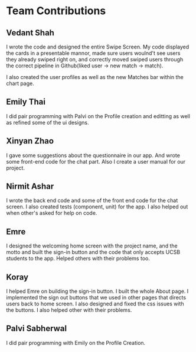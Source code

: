 # Team Contributions

## Vedant Shah
I wrote the code and designed the entire Swipe Screen. My code displayed the cards in a presentable mannor, made sure users woulnd't see users they already swiped right on, and correctly moved swiped users through the correct pipeline in Github(liked user -> new match -> match).

I also created the user profiles as well as the new Matches bar within the chart page.

## Emily Thai
I did pair programming with Palvi on the Profile creation and editting as well as refined some of the ui designs.

## Xinyan Zhao
I gave some suggestions about the questionnaire in our app. And wrote some front-end code for the chat part. Also I create a user manual for our project.

## Nirmit Ashar
I wrote the back end code and some of the front end code for the chat screen. I also created tests (component, unit) for the app. I also helped out when other's asked for help on code. 

## Emre
I designed the welcoming home screen with the project name, and the motto and built the sign-in button and the code that only accepts UCSB students to the app. Helped others with their problems too.

## Koray
I helped Emre on building the sign-in button. I built the whole About page. I implemented the sign out buttons that we used in other pages that directs users back to home screen. I also designed and fixed the css issues with the buttons. I also helped other with their problems.

## Palvi Sabherwal
I did pair programming with Emily on the Profile Creation.

